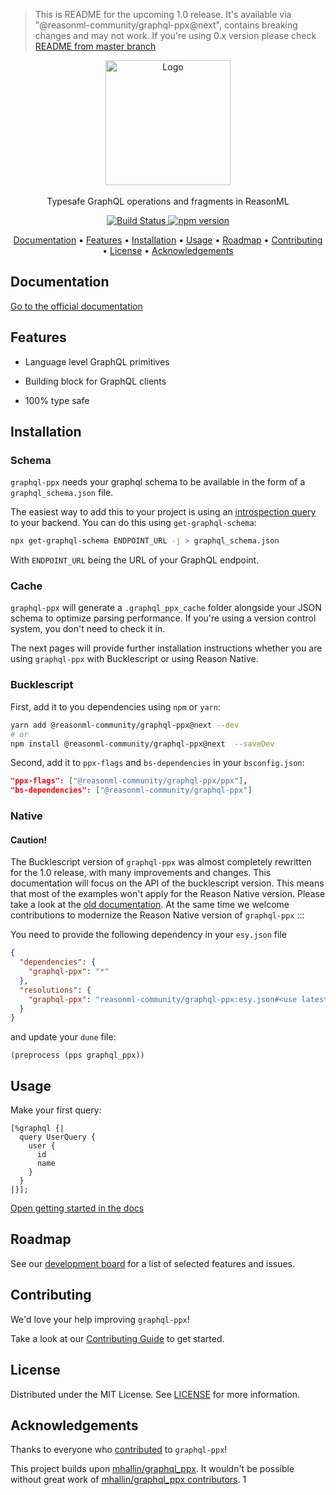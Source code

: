 > This is README for the upcoming 1.0 release. It's available via "@reasonml-community/graphql-ppx@next", contains breaking changes and may not work. If you're using 0.x version please check [README from master branch](https://github.com/reasonml-community/graphql-ppx/blob/master/README.md)

<p align="center">
    <img width="200" src="https://beta.graphql-ppx.com/img/logo.svg" alt="Logo">
  	<br><br>
    Typesafe GraphQL operations and fragments in ReasonML
</p>

<p align="center">
  <a href="https://github.com/reasonml-community/graphql-ppx/actions">
    <img src="https://github.com/reasonml-community/graphql-ppx/workflows/graphql-ppx-pipeline/badge.svg" alt="Build Status" />
  </a>
  <a href="https://badge.fury.io/js/%40reasonml-community%2Fgraphql-ppx.svg">
    <img src="https://badge.fury.io/js/%40reasonml-community%2Fgraphql-ppx.svg" alt="npm version" />
  </a>
</p>

<p align="center">
  <a href="#documentation">Documentation</a> •
  <a href="#features">Features</a> •
  <a href="#installation">Installation</a> •
  <a href="#usage">Usage</a> •
  <a href="#roadmap">Roadmap</a> •
  <a href="#contributing">Contributing</a> •
  <a href="#license">License</a> •
  <a href="#acknowledgements">Acknowledgements</a>
</p>

## Documentation

[Go to the official documentation](https://beta.graphql-ppx.com)

## Features

- Language level GraphQL primitives

- Building block for GraphQL clients

- 100% type safe

## Installation

### Schema

`graphql-ppx` needs your graphql schema to be available in the form of a
`graphql_schema.json` file.

The easiest way to add this to your project is using an
[introspection query](https://github.com/graphql/graphql-js/blob/master/src/utilities/introspectionQuery.js)
to your backend. You can do this using `get-graphql-schema`:

```sh
npx get-graphql-schema ENDPOINT_URL -j > graphql_schema.json
```

With `ENDPOINT_URL` being the URL of your GraphQL endpoint.

### Cache

`graphql-ppx` will generate a `.graphql_ppx_cache` folder alongside your JSON
schema to optimize parsing performance. If you're using a version control
system, you don't need to check it in.

The next pages will provide further installation instructions whether you are
using `graphql-ppx` with Bucklescript or using Reason Native.

### Bucklescript

First, add it to you dependencies using `npm` or `yarn`:

```sh
yarn add @reasonml-community/graphql-ppx@next --dev
# or
npm install @reasonml-community/graphql-ppx@next  --saveDev
```

Second, add it to `ppx-flags` and `bs-dependencies` in your `bsconfig.json`:

```json
"ppx-flags": ["@reasonml-community/graphql-ppx/ppx"],
"bs-dependencies": ["@reasonml-community/graphql-ppx"]
```

### Native

#### Caution!

The Bucklescript version of `graphql-ppx` was almost completely rewritten for the
1.0 release, with many improvements and changes. This documentation will focus
on the API of the bucklescript version. This means that most of the examples
won't apply for the Reason Native version. Please take a look at the
[old documentation](https://github.com/reasonml-community/graphql-ppx/tree/v0.7.1).
At the same time we welcome contributions to modernize the Reason Native version
of `graphql-ppx`
:::

You need to provide the following dependency in your `esy.json` file

```json
{
  "dependencies": {
    "graphql-ppx": "*"
  },
  "resolutions": {
    "graphql-ppx": "reasonml-community/graphql-ppx:esy.json#<use latest stable commit from master>"
  }
}
```

and update your `dune` file:

```
(preprocess (pps graphql_ppx))
```

## Usage

Make your first query:

```reason
[%graphql {|
  query UserQuery {
    user {
      id
      name
    }
  }
|}];
```

[Open getting started in the docs](https://beta.graphql-ppx.com/docs/getting-started)

## Roadmap

See our [development board](https://github.com/reasonml-community/graphql-ppx/projects/1) for a list of selected features and issues.

## Contributing

We'd love your help improving `graphql-ppx`!

Take a look at our [Contributing Guide](https://beta.graphql-ppx.com/docs/contributing) to get started.

## License

Distributed under the MIT License. See [LICENSE](LICENSE) for more information.

## Acknowledgements

Thanks to everyone who [contributed](https://github.com/reasonml-community/graphql-ppx/graphs/contributors) to `graphql-ppx`!

This project builds upon [mhallin/graphql_ppx](https://github.com/mhallin/graphql_ppx). It wouldn't be possible without
great work of [mhallin/graphql_ppx contributors](https://github.com/mhallin/graphql_ppx/graphs/contributors).
1
